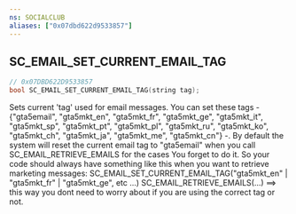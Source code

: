 ```yaml
---
ns: SOCIALCLUB
aliases: ["0x07dbd622d9533857"]
---
```

## SC_EMAIL_SET_CURRENT_EMAIL_TAG

```c
// 0x07DBD622D9533857
bool SC_EMAIL_SET_CURRENT_EMAIL_TAG(string tag);
```

Sets current 'tag' used for email messages. You can set these tags - {"gta5email", "gta5mkt_en", "gta5mkt_fr", "gta5mkt_ge", "gta5mkt_it", "gta5mkt_sp", "gta5mkt_pt", "gta5mkt_pl", "gta5mkt_ru", "gta5mkt_ko", "gta5mkt_ch", "gta5mkt_ja", "gta5mkt_me", "gta5mkt_cn"} -. By default the system will reset the current email tag to "gta5email" when you call SC_EMAIL_RETRIEVE_EMAILS for the cases You forget to do it. So your code should always have something like this when you want to retrieve marketing messages: SC_EMAIL_SET_CURRENT_EMAIL_TAG("gta5mkt_en" | "gta5mkt_fr" | "gta5mkt_ge", etc ...) SC_EMAIL_RETRIEVE_EMAILS(...) ==> this way you dont need to worry about if you are using the correct tag or not.

